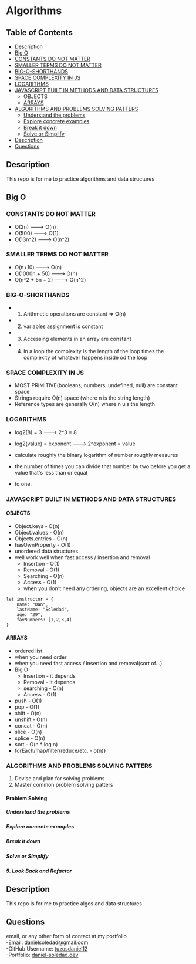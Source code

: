 # Algorithms
## Table of Contents
- [Description](#Description)
- [Big O](#big-o)
- [CONSTANTS DO NOT MATTER](#constants-do-not-matter)
- [SMALLER TERMS DO NOT MATTER](#smaller-terms-do-not-matter)
- [BIG-O-SHORTHANDS](#big-o-shorthands)
- [SPACE COMPLEXITY IN JS](#space-complexity-in-js)
- [LOGARITHMS](#logarithms)
- [JAVASCRIPT BUILT IN METHODS AND DATA STRUCTURES](#javascript-built-in-methods-and-data-structures)
    - [OBJECTS](#objects)
    - [ARRAYS](#Questions)
- [ALGORITHMS AND PROBLEMS SOLVING PATTERS](#algorithms-and-problems-solving-patters)
    - [Understand the problems](#understand-the-problems)
    - [Explore concrete examples](#explore-concrete-examples)
    - [Break it down](#break-it-down)
    - [Solve or Simplify](#solve-or-simplify)
- [Description](#description)
- [Questions](#questions)

## Description

This repo is for me to practice algorithms and data structures

## Big O
### CONSTANTS DO NOT MATTER
* O(2n) ---> O(n)
* O(500) ---> O(1)
* O(13n^2) ---> O(n^2)

### SMALLER TERMS DO NOT MATTER
* O(n+10) ---> O(n)
* O(1000n + 50) ---> O(n)
* O(n^2 + 5n + 2) ---> O(n^2)

### BIG-O-SHORTHANDS
* 1. Arithmetic operations are constant => O(n)
* 2. variables assignment is constant
* 3. Accessing elements in an array are constant
* 4. In a loop the complexity is the length of the loop times the complexity of whatever happens inside od the loop


### SPACE COMPLEXITY IN JS
* MOST PRIMITIVE(booleans, numbers, undefined, null) are constant space
* Strings require O(n) space (where n is the string length)
* Reference types are generally O(n) where n uis the length 


### LOGARITHMS 
* log2(8) = 3 ---> 2^3 = 8
* log2(value) = exponent ---> 2^exponent = value 

* calculate roughly the binary logarithm of number roughly measures
* the number of times you can divide that number by two before you get a value that's less than or equal
* to one.

### JAVASCRIPT BUILT IN METHODS AND DATA STRUCTURES
#### OBJECTS
* Object.keys - O(n)
* Object.values - O(n)
* Objects.entries - O(n)
* hasOwnProperty - O(1)
* unordered data structures 
* well work well when fast access / insertion and removal
    * Insertion - O(1)
    * Removal - O(1)
    * Searching - O(n)
    * Access - O(1)
    * when you don't need any ordering, objects are an excellent choice
```
let instructor = {
    name: "Dan",
    lastName: "Soledad",
    age: "29",
    favNumbers: [1,2,3,4]
}
```
#### ARRAYS
* ordered list 
* when you need order
* when you need fast access / insertion and removal(sort of...)
* Big O
    * Insertion - it depends
    * Removal - It depends
    * searching - O(n)
    * Access - O(1)
* push - O(1)
* pop - O(1)
* shift - O(n)
* unshift - O(n)
* concat - O(n)
* slice - O(n)
* splice - O(n)
* sort - O(n * log n)
* forEach/map/filter/reduce/etc. - o(n)}
    
### ALGORITHMS AND PROBLEMS SOLVING PATTERS
1. Devise and plan for solving problems
2. Master common problem solving patters
#### Problem Solving
##### Understand the problems
##### Explore concrete examples
##### Break it down
##### Solve or Simplify
##### 5. Look Back and Refactor

## Description

This repo is for me to practice algos and data structures
## Questions
email, or any other form of contact at my portfolio
<br>
-Email: [danielsoledad@gmail.com](mailto:danielsoledad@gmail.com)
<br>
-GitHub Username: [tuzosdaniel12](https://github.com/tuzosdaniel12) 
<br>
-Portfolio: [daniel-soledad.dev](https://daniel-soledad.dev)